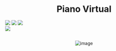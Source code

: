 <div align="center">
<h1>Piano Virtual</h1>
</div>

<div>
<img src="https://img.shields.io/badge/HTML-239120?style=for-the-badge&logo=html5&logoColor=white">
<img src="https://img.shields.io/badge/CSS-239120?&style=for-the-badge&logo=css3&logoColor=white">
<img src="https://img.shields.io/badge/JavaScript-F7DF1E?style=for-the-badge&logo=javascript&logoColor=black">
<br>
<img src="https://img.shields.io/badge/Made%20for-VSCode-1f425f.svg">
</div>

<div align="center"><br>
  
![image](https://github.com/user-attachments/assets/0e46c231-0ff7-4fbc-9245-2fa9061c01e7)

</div>
